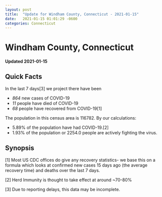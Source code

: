 ```yaml
---
layout: post
title:  "Update for Windham County, Connecticut - 2021-01-15"
date:   2021-01-15 01:01:29 -0600
categories: Connecticut
---
```


# Windham County, Connecticut
#### Updated 2021-01-15

## Quick Facts

In the last 7 days[3] we project there have been
- *864* new cases of COVID-19
- *11* people have died of COVID-19
- *68* people have recovered from COVID-19[1]

The population in this census area is 116782. By our calculations:
- 5.89% of the population have had COVID-19.[2]
- 1.93% of the population or 2254.0 people are actively fighting the virus.

## Synopsis




[1] Most US CDC offices do give any recovery statistics- we base this on a formula which looks at confirmed new cases
15 days ago (the average recovery time) and deaths over the last 7 days.

[2] Herd Immunity is thought to take effect at around ~70-80%

[3] Due to reporting delays, this data may be incomplete.
 
    